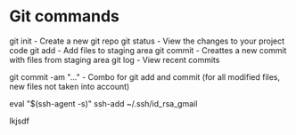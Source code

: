 # Git commands

git init - Create a new git repo
git status - View the changes to your project code
git add - Add files to staging area
git commit - Creattes a new commit with files from staging area
git log - View recent commits

git commit -am "..." - Combo for git add and commit (for all modified files, new files not taken into account)

eval "$(ssh-agent -s)"
ssh-add ~/.ssh/id_rsa_gmail

lkjsdf